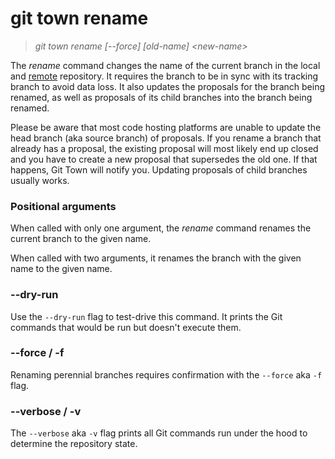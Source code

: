 # git town rename

> _git town rename [--force] [old-name] &lt;new-name&gt;_

The _rename_ command changes the name of the current branch in the local and
[remote](../preferences/dev-remote.md) repository. It requires the branch to be
in sync with its tracking branch to avoid data loss. It also updates the
proposals for the branch being renamed, as well as proposals of its child
branches into the branch being renamed.

Please be aware that most code hosting platforms are unable to update the head
branch (aka source branch) of proposals. If you rename a branch that already has
a proposal, the existing proposal will most likely end up closed and you have to
create a new proposal that supersedes the old one. If that happens, Git Town
will notify you. Updating proposals of child branches usually works.

### Positional arguments

When called with only one argument, the _rename_ command renames the current
branch to the given name.

When called with two arguments, it renames the branch with the given name to the
given name.

### --dry-run

Use the `--dry-run` flag to test-drive this command. It prints the Git commands
that would be run but doesn't execute them.

### --force / -f

Renaming perennial branches requires confirmation with the `--force` aka `-f`
flag.

### --verbose / -v

The `--verbose` aka `-v` flag prints all Git commands run under the hood to
determine the repository state.
